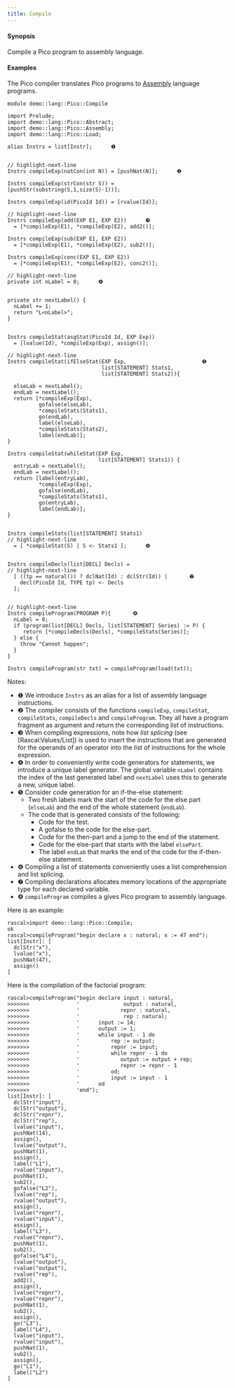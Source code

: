 ```yaml
---
title: Compile
---
```


#### Synopsis

Compile a Pico program to assembly language.

#### Examples

The Pico compiler translates Pico programs to [Assembly](../../../../Recipes/Languages/Pico/Assembly/index.md) language programs.


```rascal 
module demo::lang::Pico::Compile

import Prelude;
import demo::lang::Pico::Abstract;
import demo::lang::Pico::Assembly;
import demo::lang::Pico::Load;

alias Instrs = list[Instr];      ❶  


// highlight-next-line
Instrs compileExp(natCon(int N)) = [pushNat(N)];      ❷  

Instrs compileExp(strCon(str S)) = [pushStr(substring(S,1,size(S)-1))];

Instrs compileExp(id(PicoId Id)) = [rvalue(Id)];

// highlight-next-line
Instrs compileExp(add(EXP E1, EXP E2))      ❸  
  = [*compileExp(E1), *compileExp(E2), add2()];

Instrs compileExp(sub(EXP E1, EXP E2)) 
  = [*compileExp(E1), *compileExp(E2), sub2()];

Instrs compileExp(conc(EXP E1, EXP E2)) 
  = [*compileExp(E1), *compileExp(E2), conc2()];
  
// highlight-next-line
private int nLabel = 0;      ❹  


private str nextLabel() {
  nLabel += 1;
  return "L<nLabel>";
}


Instrs compileStat(asgStat(PicoId Id, EXP Exp)) 
  = [lvalue(Id), *compileExp(Exp), assign()];
	
// highlight-next-line
Instrs compileStat(ifElseStat(EXP Exp,                        ❺  
                              list[STATEMENT] Stats1,
                              list[STATEMENT] Stats2)){
  
  elseLab = nextLabel();
  endLab = nextLabel();  
  return [*compileExp(Exp), 
          gofalse(elseLab), 
          *compileStats(Stats1),  
          go(endLab), 
          label(elseLab), 
          *compileStats(Stats2), 
          label(endLab)];
}

Instrs compileStat(whileStat(EXP Exp, 
                             list[STATEMENT] Stats1)) {
  entryLab = nextLabel();
  endLab = nextLabel();
  return [label(entryLab), 
          *compileExp(Exp), 
          gofalse(endLab), 
          *compileStats(Stats1), 
          go(entryLab), 
          label(endLab)];
}


Instrs compileStats(list[STATEMENT] Stats1) 
// highlight-next-line
  = [ *compileStat(S) | S <- Stats1 ];      ❻  
  

Instrs compileDecls(list[DECL] Decls) =
// highlight-next-line
  [ ((tp == natural()) ? dclNat(Id) : dclStr(Id)) |       ❼  
    decl(PicoId Id, TYPE tp) <- Decls
  ];


// highlight-next-line
Instrs compileProgram(PROGRAM P){       ❽  
  nLabel = 0;
  if (program(list[DECL] Decls, list[STATEMENT] Series) := P) {
     return [*compileDecls(Decls), *compileStats(Series)];
  } else {
    throw "Cannot happen";
  }
}

Instrs compileProgram(str txt) = compileProgram(load(txt));

```

Notes:

* ❶  We introduce `Instrs` as an alias for a list of assembly language instructions.
* ❷  The compiler consists of the functions `compileExp`, `compileStat`, `compileStats`, `compileDecls` and `compileProgram`.
    They all have a program fragment as argument and return the corresponding list of instructions.
* ❸  When compiling expressions, note how _list splicing_ (see [Rascal:Values/List]) is used to insert the instructions that are generated for the operands of an operator into the list of instructions for the whole expression.
* ❹  In order to conveniently write code generators for statements, we introduce a unique label generator. The global variable `nLabel` contains
    the index of the last generated label and `nextLabel` uses this to generate a new, unique label.
* ❺  Consider code generation for an if-the-else statement:
    *  Two fresh labels mark the start of the code for the else part (`elseLab`) and the end of the whole statement (`endLab`).
    *  The code that is generated consists of the following:
        *  Code for the test.
        *  A gofalse to the code for the else-part.
        *  Code for the then-part and a jump to the end of the statement.
        *  Code for the else-part that starts with the label `elsePart`.
        *  The label `endLab` that marks the end of the code for the if-then-else statement.
* ❻   Compiling a list of statements conveniently uses a list comprehension and list splicing.
* ❼   Compiling declarations allocates memory locations of the appropriate type for each declared variable.
* ❽    `compileProgram` compiles a gives Pico program to assembly language.

Here is an example:

```rascal-shell 
rascal>import demo::lang::Pico::Compile;
ok
rascal>compileProgram("begin declare x : natural; x := 47 end");
list[Instr]: [
  dclStr("x"),
  lvalue("x"),
  pushNat(47),
  assign()
]
```

Here is the compilation of the factorial program:

```rascal-shell ,continue
rascal>compileProgram("begin declare input : natural,  
>>>>>>>               '              output : natural,           
>>>>>>>               '             repnr : natural,
>>>>>>>               '              rep : natural;
>>>>>>>               '      input := 14;
>>>>>>>               '      output := 1;
>>>>>>>               '      while input - 1 do        
>>>>>>>               '          rep := output;
>>>>>>>               '          repnr := input;
>>>>>>>               '          while repnr - 1 do
>>>>>>>               '             output := output + rep;
>>>>>>>               '             repnr := repnr - 1
>>>>>>>               '          od;
>>>>>>>               '          input := input - 1
>>>>>>>               '      od
>>>>>>>               'end");
list[Instr]: [
  dclStr("input"),
  dclStr("output"),
  dclStr("repnr"),
  dclStr("rep"),
  lvalue("input"),
  pushNat(14),
  assign(),
  lvalue("output"),
  pushNat(1),
  assign(),
  label("L1"),
  rvalue("input"),
  pushNat(1),
  sub2(),
  gofalse("L2"),
  lvalue("rep"),
  rvalue("output"),
  assign(),
  lvalue("repnr"),
  rvalue("input"),
  assign(),
  label("L3"),
  rvalue("repnr"),
  pushNat(1),
  sub2(),
  gofalse("L4"),
  lvalue("output"),
  rvalue("output"),
  rvalue("rep"),
  add2(),
  assign(),
  lvalue("repnr"),
  rvalue("repnr"),
  pushNat(1),
  sub2(),
  assign(),
  go("L3"),
  label("L4"),
  lvalue("input"),
  rvalue("input"),
  pushNat(1),
  sub2(),
  assign(),
  go("L1"),
  label("L2")
]
```


